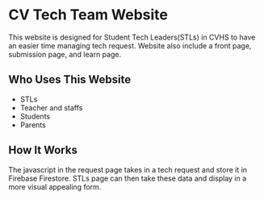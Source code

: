# CV Tech Team Website
This website is designed for Student Tech Leaders(STLs) in CVHS to have an easier time managing tech request. Website also include a front page, submission page, and learn page.

## Who Uses This Website
- STLs
- Teacher and staffs
- Students
- Parents

## How It Works
The javascript in the request page takes in a tech request and store it in Firebase Firestore. STLs page can then take these data and display in a more visual appealing form.
